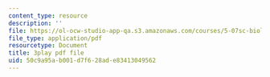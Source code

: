 ```yaml
---
content_type: resource
description: ''
file: https://ol-ocw-studio-app-qa.s3.amazonaws.com/courses/5-07sc-biological-chemistry-i-fall-2013/50c9a95ab001d7f628ade83413049562_qa8IepmE5Mw.pdf
file_type: application/pdf
resourcetype: Document
title: 3play pdf file
uid: 50c9a95a-b001-d7f6-28ad-e83413049562
---
```

